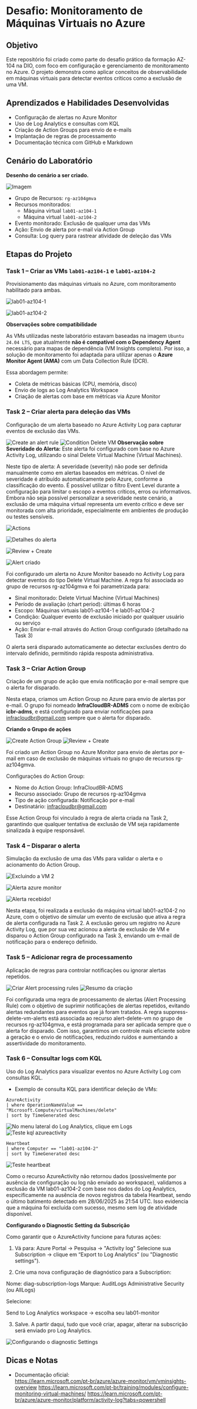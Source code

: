 # Desafio: Monitoramento de Máquinas Virtuais no Azure

## Objetivo

Este repositório foi criado como parte do desafio prático da formação AZ-104 na DIO, com foco em configuração e gerenciamento de monitoramento no Azure. O projeto demonstra como aplicar conceitos de observabilidade em máquinas virtuais para detectar eventos críticos como a exclusão de uma VM.

## Aprendizados e Habilidades Desenvolvidas

- Configuração de alertas no Azure Monitor
- Uso de Log Analytics e consultas com KQL
- Criação de Action Groups para envio de e-mails
- Implantação de regras de processamento
- Documentação técnica com GitHub e Markdown

## Cenário do Laboratório

**Desenho do cenário a ser criado.**

![Imagem](images/cenario.png)

- Grupo de Recursos: `rg-az104gmva`
- Recursos monitorados: 
  - Máquina virtual `lab01-az104-1`
  - Máquina virtual `lab01-az104-2`
- Evento monitorado: Exclusão de qualquer uma das VMs
- Ação: Envio de alerta por e-mail via Action Group
- Consulta: Log query para rastrear atividade de deleção das VMs

## Etapas do Projeto

### Task 1 – Criar as VMs `lab01-az104-1` e `lab01-az104-2`
Provisionamento das máquinas virtuais no Azure, com monitoramento habilitado para ambas.

![lab01-az104-1](images/vm01.png)

![lab01-az104-2](images/vm02.png)

**Observações sobre compatibilidade**

As VMs utilizadas neste laboratório estavam baseadas na imagem `Ubuntu 24.04 LTS`, que atualmente **não é compatível com o Dependency Agent** necessário para mapas de dependência (VM Insights completo). Por isso, a solução de monitoramento foi adaptada para utilizar apenas o **Azure Monitor Agent (AMA)** com um Data Collection Rule (DCR).

Essa abordagem permite:

- Coleta de métricas básicas (CPU, memória, disco)
- Envio de logs ao Log Analytics Workspace
- Criação de alertas com base em métricas via Azure Monitor


### Task 2 – Criar alerta para deleção das VMs
Configuração de um alerta baseado no Azure Activity Log para capturar eventos de exclusão das VMs.

![Create an alert rule](images/car-task2.png)
![Condition Delete VM](images/condition-task2.png)
**Observação sobre Severidade do Alerta:** Este alerta foi configurado com base no Azure Activity Log, utilizando o sinal Delete Virtual Machine (Virtual Machines).

Neste tipo de alerta:
A severidade (severity) não pode ser definida manualmente como em alertas baseados em métricas.
O nível de severidade é atribuído automaticamente pelo Azure, conforme a classificação do evento.
É possível utilizar o filtro Event Level durante a configuração para limitar o escopo a eventos críticos, erros ou informativos.
Embora não seja possível personalizar a severidade neste cenário, a exclusão de uma máquina virtual representa um evento crítico e deve ser monitorada com alta prioridade, especialmente em ambientes de produção ou testes sensíveis.

![Actions](images/act-task2.png)

![Detalhes do alerta](images/alert-task2.png)

![Review + Create](images/rev-task2.png)

![Alert criado](images/alertok-task2.png)

Foi configurado um alerta no Azure Monitor baseado no Activity Log para detectar eventos do tipo Delete Virtual Machine. A regra foi associada ao grupo de recursos rg-az104gmva e foi parametrizada para:
- Sinal monitorado: Delete Virtual Machine (Virtual Machines)
- Período de avaliação (chart period): últimas 6 horas
- Escopo: Máquinas virtuais lab01-az104-1 e lab01-az104-2
- Condição: Qualquer evento de exclusão iniciado por qualquer usuário ou serviço
- Ação: Enviar e-mail através do Action Group configurado (detalhado na Task 3)

O alerta será disparado automaticamente ao detectar exclusões dentro do intervalo definido, permitindo rápida resposta administrativa.

### Task 3 – Criar Action Group
Criação de um grupo de ação que envia notificação por e-mail sempre que o alerta for disparado.

Nesta etapa, criamos um Action Group no Azure para envio de alertas por e-mail. O grupo foi nomeado **InfraCloudBR-ADMS** com o nome de exibição **icbr-adms**, e está configurado para enviar notificações para infracloudbr@gmail.com sempre que o alerta for disparado.


**Criando o Grupo de ações**

![Create Action Group](images/actgroup-task3.png)
![Review + Create](images/rev-task3.png)

Foi criado um Action Group no Azure Monitor para envio de alertas por e-mail em caso de exclusão de máquinas virtuais no grupo de recursos rg-az104gmva.

Configurações do Action Group:
- Nome do Action Group: InfraCloudBR-ADMS
- Recurso associado: Grupo de recursos rg-az104gmva
- Tipo de ação configurada: Notificação por e-mail
- Destinatário: infracloudbr@gmail.com

Esse Action Group foi vinculado à regra de alerta criada na Task 2, garantindo que qualquer tentativa de exclusão de VM seja rapidamente sinalizada à equipe responsável.

### Task 4 – Disparar o alerta
Simulação da exclusão de uma das VMs para validar o alerta e o acionamento do Action Group.

![Excluindo a VM 2](images/delvm-task4.png)

![Alerta azure monitor](images/malert-task4.png)

![Alerta recebido!](images/alert-task4.png)

Nesta etapa, foi realizada a exclusão da máquina virtual lab01-az104-2 no Azure, com o objetivo de simular um evento de exclusão que ativa a regra de alerta configurada na Task 2. A exclusão gerou um registro no Azure Activity Log, que por sua vez acionou a alerta de exclusão de VM e disparou o Action Group configurado na Task 3, enviando um e-mail de notificação para o endereço definido.

### Task 5 – Adicionar regra de processamento
Aplicação de regras para controlar notificações ou ignorar alertas repetidos.

![Criar Alert processing rules](images/procrule-task5.png)
![Resumo da criação](images/resume-task5.png)

Foi configurada uma regra de processamento de alertas (Alert Processing Rule) com o objetivo de suprimir notificações de alertas repetidos, evitando alertas redundantes para eventos que já foram tratados. A regra suppress-delete-vm-alerts está associada ao recurso alert-delete-vm no grupo de recursos rg-az104gmva, e está programada para ser aplicada sempre que o alerta for disparado. Com isso, garantimos um controle mais eficiente sobre a geração e o envio de notificações, reduzindo ruídos e aumentando a assertividade do monitoramento.

### Task 6 – Consultar logs com KQL
Uso do Log Analytics para visualizar eventos no Azure Activity Log com consultas KQL.

- Exemplo de consulta KQL para identificar deleção de VMs:

```kql
AzureActivity
| where OperationNameValue == "Microsoft.Compute/virtualMachines/delete"
| sort by TimeGenerated desc 
```
![No menu lateral do Log Analytics, clique em Logs](images/analytics-task6.png)
![Teste kql azureactivity](images/azureact-task6.png)

```kql
Heartbeat
| where Computer == "lab01-az104-2"
| sort by TimeGenerated desc
```
![Teste heartbeat](images/heartbeat-task6.png)


Como o recurso AzureActivity não retornou dados (possivelmente por ausência de configuração ou log não enviado ao workspace), validamos a exclusão da VM lab01-az104-2 com base nos dados do Log Analytics, especificamente na ausência de novos registros da tabela Heartbeat, sendo o último batimento detectado em 28/06/2025 às 21:54 UTC. Isso evidencia que a máquina foi excluída com sucesso, mesmo sem log de atividade disponível.

**Configurando o Diagnostic Setting da Subscrição**

Como garantir que o AzureActivity funcione para futuras ações:
1. Vá para: Azure Portal → Pesquisa → "Activity log"
Selecione sua Subscription → clique em “Export to Log Analytics” (ou "Diagnostic settings").

2. Crie uma nova configuração de diagnóstico para a Subscription:

Nome: diag-subscription-logs
Marque:
AuditLogs
Administrative
Security
(ou AllLogs)

Selecione:

Send to Log Analytics workspace → escolha seu lab01-monitor

3. Salve. A partir daqui, tudo que você criar, apagar, alterar na subscrição será enviado pro Log Analytics.

![Configurando o diagnostic Settings](images/diagset-task6.png)

## Dicas e Notas

- Documentação oficial:  
  https://learn.microsoft.com/pt-br/azure/azure-monitor/vm/vminsights-overview
  https://learn.microsoft.com/pt-br/training/modules/configure-monitoring-virtual-machines/
  https://learn.microsoft.com/pt-br/azure/azure-monitor/platform/activity-log?tabs=powershell
